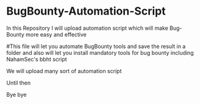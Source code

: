 # BugBounty-Automation-Script
In this Repository I will upload automation script which will make Bug-Bounty more easy and effective

#This file will let you automate BugBounty tools and save the result in a folder and also will let you install mandatory tools for bug bounty including NahamSec's bbht script

We will upload many sort of automation script

Until then 

Bye bye

